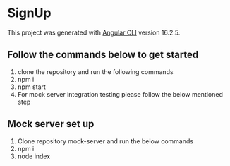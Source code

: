 # SignUp

This project was generated with [Angular CLI](https://github.com/angular/angular-cli) version 16.2.5.

## Follow the commands below to get started

1. clone the repository and run the following commands
2. npm i
3. npm start
4. For mock server integration testing please follow the below mentioned step


## Mock server set up

1. Clone repository mock-server and run the below commands
2. npm i
3. node index


